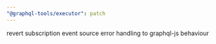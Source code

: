 ```yaml
---
"@graphql-tools/executor": patch
---
```


revert subscription event source error handling to graphql-js behaviour
